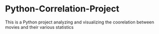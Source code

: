 # Python-Correlation-Project
This is a Python project analyzing and visualizing the coorelation between movies and their various statistics
